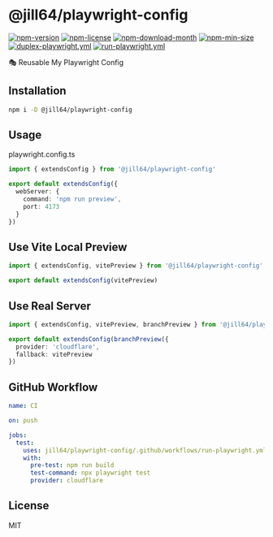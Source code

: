 <!----- BEGIN GHOST DOCS HEADER ----->

# @jill64/playwright-config

<!----- BEGIN GHOST DOCS BADGES ----->

<a href="https://npmjs.com/package/@jill64/playwright-config"><img src="https://img.shields.io/npm/v/@jill64/playwright-config" alt="npm-version" /></a> <a href="https://npmjs.com/package/@jill64/playwright-config"><img src="https://img.shields.io/npm/l/@jill64/playwright-config" alt="npm-license" /></a> <a href="https://npmjs.com/package/@jill64/playwright-config"><img src="https://img.shields.io/npm/dm/@jill64/playwright-config" alt="npm-download-month" /></a> <a href="https://npmjs.com/package/@jill64/playwright-config"><img src="https://img.shields.io/bundlephobia/min/@jill64/playwright-config" alt="npm-min-size" /></a> <a href="https://github.com/jill64/playwright-config/actions/workflows/duplex-playwright.yml"><img src="https://github.com/jill64/playwright-config/actions/workflows/duplex-playwright.yml/badge.svg" alt="duplex-playwright.yml" /></a> <a href="https://github.com/jill64/playwright-config/actions/workflows/run-playwright.yml"><img src="https://github.com/jill64/playwright-config/actions/workflows/run-playwright.yml/badge.svg" alt="run-playwright.yml" /></a>

<!----- END GHOST DOCS BADGES ----->

🎭 Reusable My Playwright Config

<!----- END GHOST DOCS HEADER ----->

## Installation

```sh
npm i -D @jill64/playwright-config
```

## Usage

playwright.config.ts

```ts
import { extendsConfig } from '@jill64/playwright-config'

export default extendsConfig({
  webServer: {
    command: 'npm run preview',
    port: 4173
  }
})
```

## Use Vite Local Preview

```ts
import { extendsConfig, vitePreview } from '@jill64/playwright-config'

export default extendsConfig(vitePreview)
```

## Use Real Server

```ts
import { extendsConfig, vitePreview, branchPreview } from '@jill64/playwright-config'

export default extendsConfig(branchPreview({
  provider: 'cloudflare',
  fallback: vitePreview
})
```

## GitHub Workflow

```yml
name: CI

on: push

jobs:
  test:
    uses: jill64/playwright-config/.github/workflows/run-playwright.yml@v2.1.0
    with:
      pre-test: npm run build
      test-command: npx playwright test
      provider: cloudflare
```

<!----- BEGIN GHOST DOCS FOOTER ----->

## License

MIT

<!----- END GHOST DOCS FOOTER ----->
